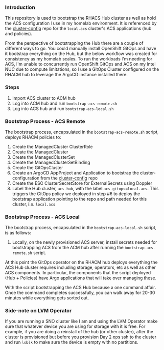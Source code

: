 ### Introduction

This repository is used to bootstrap the RHACS Hub cluster as well as hold the ACS configuration
I use in my homelab environment. It is referenced by the [cluster-config](https://github.com/redhatryan/cluster-config) repo for the `local.acs` cluster's ACS applications (hub and policies).

From the perspective of bootstrapping the Hub there are a couple of different ways to go. You could
manually install OpenShift GitOps and have it bootstrap everything on the Hub, but the below workflow was created for consistency as my homelab scales. To run the workloads I'm needing for ACS, I'm unable to concurrently run OpenShift GitOps and ACS on my Intel NUC due to compute limitations, so I use a GitOps Cluster configured on the RHACM hub to leverage the ArgoCD instance installed there.

### Steps

1. Import ACS cluster to ACM hub
2. Log into ACM hub and run `bootstrap-acs-remote.sh` 
3. Log into ACS hub and run `bootstrap-acs-local.sh`

### Bootstrap Process - ACS Remote

The bootstrap process, encapsulated in the `bootstrap-acs-remote.sh` script, deploys RHACM policies to:

1. Create the ManagedCluster ClusterRole
2. Create the ManagedCluster
3. Create the ManagedClusterSet
4. Create the ManagedClusterSetBinding
5. Create the GitOpsCluster
6. Create an ArgoCD AppProject and Application to bootstrap the cluster-configuration from the [cluster-config](https://github.com/redhatryan/cluster-config) repo
7. Create the ESO ClusterSecretStore for ExternalSecrets using Doppler
4. Label the Hub cluster, `acs-hub`, with the label `acs-gitops=local.acs`. This triggers the
GitOps policy we deployed in step #6 to deploy the bootstrap application pointing to the repo and path needed for this cluster, i.e.
`local.acs`

### Bootstrap Process - ACS Local

The bootstrap process, encapsulated in the `bootstrap-acs-local.sh` script, is as follows:

1. Locally, on the newly provisioned ACS server, install secrets needed for bootstrapping ACS from the ACM hub after running the `bootstrap-acs-remote.sh` script.


At this point the GitOps operator on the RHACM hub deploys everything the ACS Hub cluster requires including storage, operators, etc
as well as other ACS components. In particular, the components that the script deployed (Hub + Policies) have
Argo applications that will take over managing these.

With the script bootstrapping the ACS Hub because a one command affair. Once the command completes successfully, you can walk away for 20-30 minutes while everything gets sorted out.

### Side-note on LVM Operator

If you are running a SNO cluster like I am and using the LVM Operator make sure that whatever device you are
using for storage with it is free. For example, if you are doing a reinstall of the hub (or other cluster), after
the cluster is provisioned but before you provision Day 2 ops ssh to the cluster and run `lsblk` to make sure
the device is empty with no partitions.